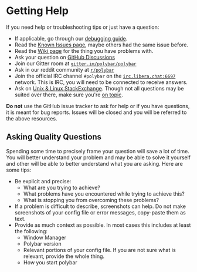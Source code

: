 # Getting Help

If you need help or troubleshooting tips or just have a question:

* If applicable, go through our [debugging guide](https://github.com/polybar/polybar/wiki/Debugging-your-Config).
* Read the [Known Issues page](https://github.com/polybar/polybar/wiki/Known-Issues), maybe others had the same issue before.
* Read the [Wiki page](https://github.com/polybar/polybar/wiki) for the thing you have problems with.
* Ask your question on [GitHub Discussions](https://github.com/polybar/polybar/discussions)
* Join our Gitter room at [`gitter.im/polybar/polybar`](https://gitter.im/polybar/polybar)
* Ask in our reddit community at [`r/polybar`](https://www.reddit.com/r/polybar)
* Join the official IRC channel `#polybar` on the [`irc.libera.chat:6697`](https://libera.chat/) network. This is IRC, you will need to be connected to receive answers.
* Ask on [Unix & Linux StackExchange](https://unix.stackexchange.com/). Though not all questions may be suited over there, make sure you're [on topic](https://unix.stackexchange.com/help/on-topic).

**Do not** use the GitHub issue tracker to ask for help or if you have questions, it is meant for bug reports.
Issues will be closed and you will be referred to the above resources.

## Asking Quality Questions

Spending some time to precisely frame your question will save a lot of time.
You will better understand your problem and may be able to solve it yourself
and other will be able to better understand what you are asking.
Here are some tips:

* Be explicit and precise:
  * What are you trying to achieve?
  * What problems have you encountered while trying to achieve this?
  * What is stopping you from overcoming these problems?
* If a problem is difficult to describe, screenshots can help. Do not make
  screenshots of your config file or error messages, copy-paste them as text.
* Provide as much context as possible. In most cases this includes at least the following:
  * Window Manager
  * Polybar version
  * Relevant portions of your config file. If you are not sure what is relevant, provide the whole thing.
  * How you start polybar
